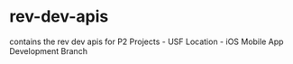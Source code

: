 # rev-dev-apis
contains the rev dev apis for P2 Projects - USF Location - iOS Mobile App Development Branch
